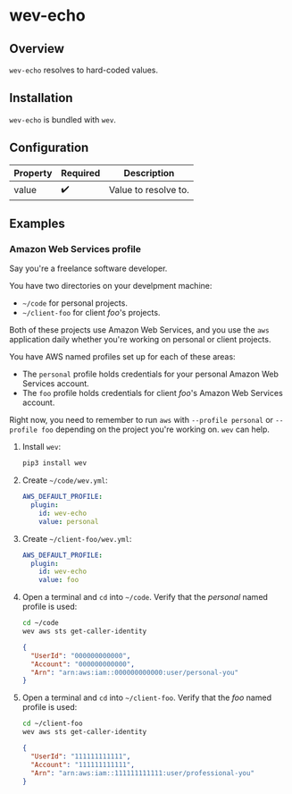 # wev-echo

## Overview

`wev-echo` resolves to hard-coded values.

## Installation

`wev-echo` is bundled with `wev`.

## Configuration

| Property | Required | Description          |
|----------|----------|----------------------|
| value    | ✔️        | Value to resolve to. |

## Examples

### Amazon Web Services profile

Say you're a freelance software developer.

You have two directories on your develpment machine:

- `~/code` for personal projects.
- `~/client-foo` for client _foo_'s projects.

Both of these projects use Amazon Web Services, and you use the `aws` application daily whether you're working on personal or client projects.

You have AWS named profiles set up for each of these areas:

- The `personal` profile holds credentials for your personal Amazon Web Services account.
- The `foo` profile holds credentials for client _foo_'s Amazon Web Services account.

Right now, you need to remember to run `aws` with `--profile personal` or `--profile foo` depending on the project you're working on. `wev` can help.

1. Install `wev`:

    ```bash
    pip3 install wev
    ```

2. Create `~/code/wev.yml`:

    ```yaml
    AWS_DEFAULT_PROFILE:
      plugin:
        id: wev-echo
        value: personal
    ```

3. Create `~/client-foo/wev.yml`:

    ```yaml
    AWS_DEFAULT_PROFILE:
      plugin:
        id: wev-echo
        value: foo
    ```

4. Open a terminal and `cd` into `~/code`. Verify that the _personal_ named profile is used:

    ```bash
    cd ~/code
    wev aws sts get-caller-identity
    ```

    ```json
    {
      "UserId": "000000000000",
      "Account": "000000000000",
      "Arn": "arn:aws:iam::000000000000:user/personal-you"
    }
    ```

4. Open a terminal and `cd` into `~/client-foo`. Verify that the _foo_ named profile is used:

    ```bash
    cd ~/client-foo
    wev aws sts get-caller-identity
    ```

    ```json
    {
      "UserId": "111111111111",
      "Account": "111111111111",
      "Arn": "arn:aws:iam::111111111111:user/professional-you"
    }
    ```
